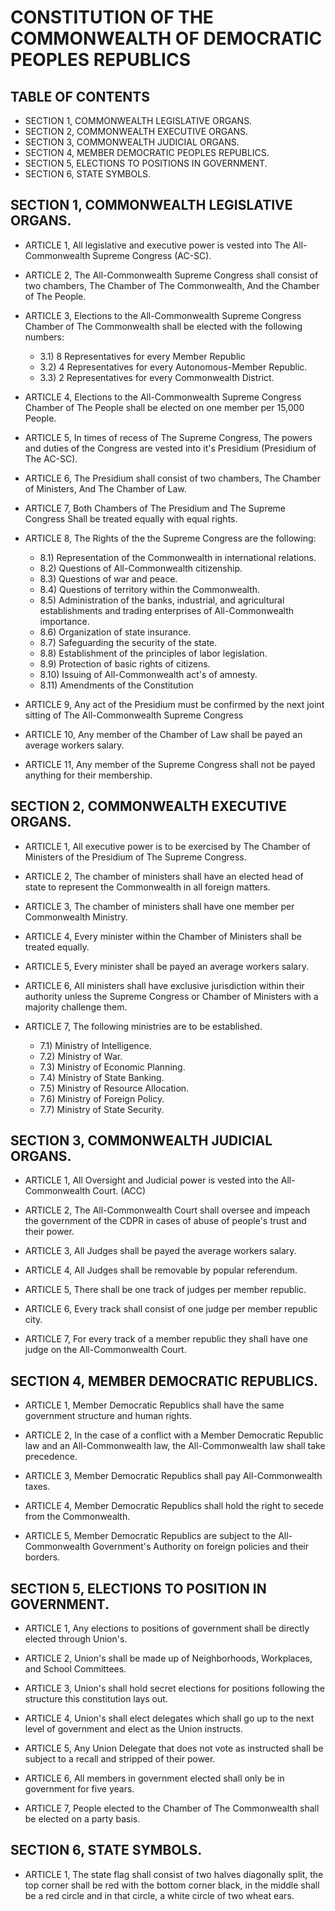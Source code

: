 # CONSTITUTION OF THE COMMONWEALTH OF DEMOCRATIC PEOPLES REPUBLICS

## TABLE OF CONTENTS

- SECTION 1, COMMONWEALTH LEGISLATIVE ORGANS.
- SECTION 2, COMMONWEALTH EXECUTIVE ORGANS.
- SECTION 3, COMMONWEALTH JUDICIAL ORGANS.
- SECTION 4, MEMBER DEMOCRATIC PEOPLES REPUBLICS.
- SECTION 5, ELECTIONS TO POSITIONS IN GOVERNMENT.
- SECTION 6, STATE SYMBOLS.

## SECTION 1, COMMONWEALTH LEGISLATIVE ORGANS.

- ARTICLE 1, All legislative and executive power is vested into The All-Commonwealth Supreme Congress (AC-SC).

- ARTICLE 2, The All-Commonwealth Supreme Congress shall consist of two chambers, The Chamber of The Commonwealth, And the Chamber of The People.

- ARTICLE 3, Elections to the All-Commonwealth Supreme Congress Chamber of The Commonwealth shall be elected with the following numbers:
  
  - 3.1\) 8 Representatives for every Member Republic
  - 3.2\) 4 Representatives for every Autonomous-Member Republic.
  - 3.3\) 2 Representatives for every Commonwealth District.

- ARTICLE 4, Elections to the All-Commonwealth Supreme Congress Chamber of The People shall be elected on one member per 15,000 People.

- ARTICLE 5, In times of recess of The Supreme Congress, The powers and duties of the Congress are vested into it's Presidium (Presidium of The AC-SC).

- ARTICLE 6, The Presidium shall consist of two chambers, The Chamber of Ministers, And The Chamber of Law.

- ARTICLE 7, Both Chambers of The Presidium and The Supreme Congress Shall be treated equally with equal rights.

- ARTICLE 8, The Rights of the the Supreme Congress are the following:
  
  - 8.1\) Representation of the Commonwealth in international relations.
  - 8.2\) Questions of All-Commonwealth citizenship.
  - 8.3\) Questions of war and peace.
  - 8.4\) Questions of territory within the Commonwealth.
  - 8.5\) Administration of the banks, industrial, and agricultural establishments and trading enterprises of All-Commonwealth importance.
  - 8.6\) Organization of state insurance.
  - 8.7\) Safeguarding the security of the state.
  - 8.8\) Establishment of the principles of labor legislation.
  - 8.9\) Protection of basic rights of citizens.
  - 8.10\) Issuing of All-Commonwealth act's of amnesty.
  - 8.11\) Amendments of the Constitution

- ARTICLE 9, Any act of the Presidium must be confirmed by the next joint sitting of The All-Commonwealth Supreme Congress

- ARTICLE 10, Any member of the Chamber of Law shall be payed an average workers salary.

- ARTICLE 11, Any member of the Supreme Congress shall not be payed anything for their membership.

## SECTION 2, COMMONWEALTH EXECUTIVE ORGANS.

- ARTICLE 1, All executive power is to be exercised by The Chamber of Ministers of the Presidium of The Supreme Congress.

- ARTICLE 2, The chamber of ministers shall have an elected head of state to represent the Commonwealth in all foreign matters.

- ARTICLE 3, The chamber of ministers shall have one member per Commonwealth Ministry.

- ARTICLE 4, Every minister within the Chamber of Ministers shall be treated equally.

- ARTICLE 5, Every minister shall be payed an average workers salary.

- ARTICLE 6, All ministers shall have exclusive jurisdiction within their authority unless the Supreme Congress or Chamber of Ministers with a majority challenge them.

- ARTICLE 7, The following ministries are to be established.
  
  - 7.1\) Ministry of Intelligence.
  - 7.2\) Ministry of War.
  - 7.3\) Ministry of Economic Planning.
  - 7.4\) Ministry of State Banking.
  - 7.5\) Ministry of Resource Allocation.
  - 7.6\) Ministry of Foreign Policy.
  - 7.7\) Ministry of State Security.

## SECTION 3, COMMONWEALTH JUDICIAL ORGANS.

- ARTICLE 1, All Oversight and Judicial power is vested into the All-Commonwealth Court. (ACC)

- ARTICLE 2, The All-Commonwealth Court shall oversee and impeach the government of the CDPR in cases of abuse of people's trust and their power.

- ARTICLE 3, All Judges shall be payed the average workers salary.

- ARTICLE 4, All Judges shall be removable by popular referendum.

- ARTICLE 5, There shall be one track of judges per member republic.

- ARTICLE 6, Every track shall consist of one judge per member republic city.

- ARTICLE 7, For every track of a member republic they shall have one judge on the All-Commonwealth Court.

## SECTION 4, MEMBER DEMOCRATIC REPUBLICS.

- ARTICLE 1, Member Democratic Republics shall have the same government structure and human rights.

- ARTICLE 2, In the case of a conflict with a Member Democratic Republic law and an All-Commonwealth law, the All-Commonwealth law shall take precedence.

- ARTICLE 3, Member Democratic Republics shall pay All-Commonwealth taxes.

- ARTICLE 4, Member Democratic Republics shall hold the right to secede from the Commonwealth.

- ARTICLE 5, Member Democratic Republics are subject to the All-Commonwealth Government's Authority on foreign policies and their borders.

## SECTION 5, ELECTIONS TO POSITION IN GOVERNMENT.

- ARTICLE 1, Any elections to positions of government shall be directly elected through Union's.

- ARTICLE 2, Union's shall be made up of Neighborhoods, Workplaces, and School Committees.

- ARTICLE 3, Union's shall hold secret elections for positions following the structure this constitution lays out.

- ARTICLE 4, Union's shall elect delegates which shall go up to the next level of government and elect as the Union instructs.

- ARTICLE 5, Any Union Delegate that does not vote as instructed shall be subject to a recall and stripped of their power.

- ARTICLE 6, All members in government elected shall only be in government for five years.

- ARTICLE 7, People elected to the Chamber of The Commonwealth shall be elected on a party basis.

## SECTION 6, STATE SYMBOLS.

- ARTICLE 1, The state flag shall consist of two halves diagonally split, the top corner shall be red with the bottom corner black, in the middle shall be a red circle and in that circle, a white circle of two wheat ears.
